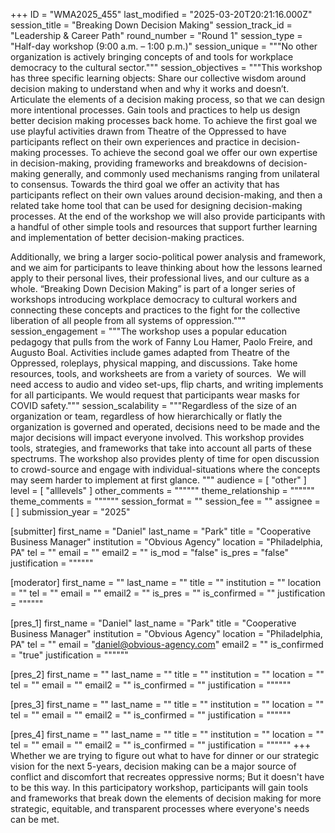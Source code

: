 +++
ID = "WMA2025_455"
last_modified = "2025-03-20T20:21:16.000Z"
session_title = "Breaking Down Decision Making"
session_track_id = "Leadership & Career Path"
round_number = "Round 1"
session_type = "Half-day workshop (9:00 a.m. – 1:00 p.m.)"
session_unique = """No other organization is actively bringing concepts of and tools for workplace democracy to the cultural sector."""
session_objectives = """This workshop has three specific learning objects: Share our collective wisdom around decision making to understand when and why it works and doesn’t. Articulate the elements of a decision making process, so that we can design more intentional processes. Gain tools and practices to help us design better decision making processes back home. To achieve the first goal we use playful activities drawn from Theatre of the Oppressed to have participants reflect on their own experiences and practice in decision-making processes. To achieve the second goal we offer our own expertise in decision-making, providing frameworks and breakdowns of decision-making generally, and commonly used mechanisms ranging from unilateral to consensus. Towards the third goal we offer an activity that has participants reflect on their own values around decision-making, and then a related take home tool that can be used for designing decision-making processes. At the end of the workshop we will also provide participants with a handful of other simple tools and resources that support further learning and implementation of better decision-making practices.


Additionally, we bring a larger socio-political power analysis and framework, and we aim for participants to leave thinking about how the lessons learned apply to their personal lives, their professional lives, and our culture as a whole. “Breaking Down Decision Making” is part of a longer series of workshops introducing workplace democracy to cultural workers and connecting these concepts and practices to the fight for the collective liberation of all people from all systems of oppression."""
session_engagement = """The workshop uses a popular education pedagogy that pulls from the work of Fanny Lou Hamer, Paolo Freire, and Augusto Boal. Activities include games adapted from Theatre of the Oppressed, roleplays, physical mapping, and discussions. Take home resources, tools, and worksheets are from a variety of sources.  We will need access to audio and video set-ups, flip charts, and writing implements for all participants. We would request that participants wear masks for COVID safety."""
session_scalability = """Regardless of the size of an organization or team, regardless of how hierarchically or flatly the organization is governed and operated, decisions need to be made and the major decisions will impact everyone involved. This workshop provides tools, strategies, and frameworks that take into account all parts of these spectrums. The workshop also provides plenty of time for open discussion to crowd-source and engage with individual-situations where the concepts may seem harder to implement at first glance.
"""
audience = [ "other" ]
level = [ "alllevels" ]
other_comments = """"""
theme_relationship = """"""
theme_comments = """"""
session_format = ""
session_fee = ""
assignee = [  ]
submission_year = "2025"

[submitter]
first_name = "Daniel"
last_name = "Park"
title = "Cooperative Business Manager"
institution = "Obvious Agency"
location = "Philadelphia, PA"
tel = ""
email = ""
email2 = ""
is_mod = "false"
is_pres = "false"
justification = """"""

[moderator]
first_name = ""
last_name = ""
title = ""
institution = ""
location = ""
tel = ""
email = ""
email2 = ""
is_pres = ""
is_confirmed = ""
justification = """"""

[pres_1]
first_name = "Daniel"
last_name = "Park"
title = "Cooperative Business Manager"
institution = "Obvious Agency"
location = "Philadelphia, PA"
tel = ""
email = "daniel@obvious-agency.com"
email2 = ""
is_confirmed = "true"
justification = """"""

[pres_2]
first_name = ""
last_name = ""
title = ""
institution = ""
location = ""
tel = ""
email = ""
email2 = ""
is_confirmed = ""
justification = """"""

[pres_3]
first_name = ""
last_name = ""
title = ""
institution = ""
location = ""
tel = ""
email = ""
email2 = ""
is_confirmed = ""
justification = """"""

[pres_4]
first_name = ""
last_name = ""
title = ""
institution = ""
location = ""
tel = ""
email = ""
email2 = ""
is_confirmed = ""
justification = """"""
+++
Whether we are trying to figure out what to have for dinner or our strategic vision for the next 5-years, decision making can be a major source of conflict and discomfort that recreates oppressive norms; But it doesn't have to be this way. In this participatory workshop, participants will gain tools and frameworks that break down the elements of decision making for more strategic, equitable, and transparent processes where everyone's needs can be met.
